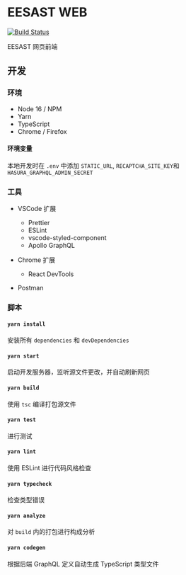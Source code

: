 # EESAST WEB

[![Build Status](https://travis-ci.com/eesast/web.svg?branch=master)](https://travis-ci.com/eesast/web)

EESAST 网页前端

## 开发

### 环境

- Node 16 / NPM
- Yarn
- TypeScript
- Chrome / Firefox

#### 环境变量

本地开发时在 `.env` 中添加 `STATIC_URL`, `RECAPTCHA_SITE_KEY`和`HASURA_GRAPHQL_ADMIN_SECRET`

### 工具

- VSCode 扩展

  - Prettier
  - ESLint
  - vscode-styled-component
  - Apollo GraphQL

- Chrome 扩展

  - React DevTools

- Postman

### 脚本

#### `yarn install`

安装所有 `dependencies` 和 `devDependencies`

#### `yarn start`

启动开发服务器，监听源文件更改，并自动刷新网页

#### `yarn build`

使用 `tsc` 编译打包源文件

#### `yarn test`

进行测试

#### `yarn lint`

使用 ESLint 进行代码风格检查

#### `yarn typecheck`

检查类型错误

#### `yarn analyze`

对 `build` 内的打包进行构成分析

#### `yarn codegen`

根据后端 GraphQL 定义自动生成 TypeScript 类型文件
